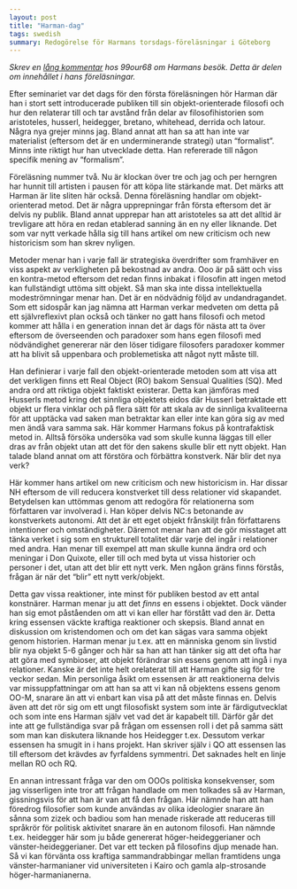 ```yaml
---
layout: post
title: "Harman-dag"
tags: swedish 
summary: Redogörelse för Harmans torsdags-föreläsningar i Göteborg
---
```

*Skrev en [lång kommentar](http://www.isk-gbg.org/99our68/?p=1023#comment-195795) hos 99our68 om Harmans besök. Detta är delen om innehållet i hans föreläsningar.*

Efter seminariet var det dags för den första föreläsningen hör Harman där han i stort sett introducerade publiken till sin objekt-orienterade filosofi och hur den relaterar till och tar avstånd från delar av filosofihistorien som aristoteles, husserl, heidegger, bretano, whitehead, derrida och latour. Några nya grejer minns jag. Bland annat att han sa att han inte var materialist (eftersom det är en underminerande strategi) utan “formalist”. Minns inte riktigt hur han utvecklade detta. Han refererade till någon specifik mening av “formalism”.

Föreläsning nummer två. Nu är klockan över tre och jag och per herngren har hunnit till artisten i pausen för att köpa lite stärkande mat. Det märks att Harman är lite sliten här också. Denna föreläsning handlar om objekt-orienterad metod. Det är några upprepningar från första eftersom det är delvis ny publik. Bland annat upprepar han att aristoteles sa att det alltid är trevligare att höra en redan etablerad sanning än en ny eller liknande. Det som var nytt verkade hålla sig till hans artikel om new criticism och new historicism som han skrev nyligen.

Metoder menar han i varje fall är strategiska överdrifter som framhäver en viss aspekt av verkligheten på bekostnad av andra. Ooo är på sätt och viss en kontra-metod eftersom det redan finns inbakat i filosofin att ingen metod kan fullständigt uttöma sitt objekt. Så man ska inte dissa intellektuella modeströmningar menar han. Det är en nödvädnig följd av undandragandet. Som ett sidospår kan jag nämna att Harman verkar medveten om detta på ett självreflexivt plan också och tänker no gatt hans filosofi och metod kommer att hålla i en generation innan det är dags för nästa att ta över eftersom de överseenden och paradoxer som hans egen filosofi med nödvändighet genererar när den löser tidigare filosofers paradoxer kommer att ha blivit så uppenbara och problemetiska att något nytt måste till.

Han definierar i varje fall den objekt-orienterade metoden som att visa att det verkligen finns ett Real Object (RO) bakom Sensual Qualities (SQ). Med andra ord att riktiga objekt faktiskt existerar. Detta kan jämföras med Husserls metod kring det sinnliga objektets eidos där Husserl betraktade ett objekt ur flera vinklar och på flera sätt för att skala av de sinnliga kvaliteerna för att upptäcka vad saken man betraktar kan eller inte kan göra sig av med men ändå vara samma sak. Här kommer Harmans fokus på kontrafaktisk metod in. Alltså försöka undersöka vad som skulle kunna läggas till eller dras av från objekt utan att det för den sakens skulle blir ett nytt objekt. Han talade bland annat om att förstöra och förbättra konstverk. När blir det nya verk?

Här kommer hans artikel om new criticism och new historicism in. Har dissar NH eftersom de vill reducera konstverket till dess relationer vid skapandet. Betydelsen kan uttömmas genom att redogöra för relationerna som författaren var involverad i. Han köper delvis NC:s betonande av konstverkets autonomi. Att det är ett eget objekt frånskiljt från författarens intentioner och omständigheter. Däremot menar han att de gör misstaget att tänka verket i sig som en strukturell totalitet där varje del ingår i relationer med andra. Han menar till exempel att man skulle kunna ändra ord och meningar i Don Quixote, eller till och med byta ut vissa historier och personer i det, utan att det blir ett nytt verk. Men ngåon gräns finns förstås, frågan är när det “blir” ett nytt verk/objekt.

Detta gav vissa reaktioner, inte minst för publiken bestod av ett antal konstnärer. Harman menar ju att det *finns* en essens i objektet. Dock vänder han sig emot påståenden om att vi kan eller har förstått vad den är. Detta kring essensen väckte kraftiga reaktioner och skepsis. Bland annat en diskussion om kristendomen och om det kan sägas vara samma objekt genom historien. Harman menar ju t.ex. att en människa genom sin livstid blir nya objekt 5-6 gånger och här sa han att han tänker sig att det ofta har att göra med symbioser, att objekt förändrar sin essens genom att ingå i nya relationer. Kanske är det inte helt orelaterat till att Harman gifte sig för tre veckor sedan. Min personliga åsikt om essensen är att reaktionerna delvis var missuppfattningar om att han sa att vi kan nå objektens essens genom OO-M, snarare än att vi enbart kan visa på att det måste finnas en. Delvis även att det rör sig om ett ungt filosofiskt system som inte är färdigutvecklat och som inte ens Harman själv vet vad det är kapabelt till. Därför går det inte att ge fullständiga svar på frågan om essensen roll i det på samma sätt som man kan diskutera liknande hos Heidegger t.ex. Dessutom verkar essensen ha smugit in i hans projekt. Han skriver själv i QO att essensen las till eftersom det krävdes av fyrfaldens symmentri. Det saknades helt en linje mellan RO och RQ.

En annan intressant fråga var den om OOOs politiska konsekvenser, som jag visserligen inte tror att frågan handlade om men tolkades så av Harman, gissningsvis för att han är van att få den frågan. Här nämnde han att han föredrog filosofier som kunde användas av olika ideologier snarare än sånna som zizek och badiou som han menade riskerade att reduceras till språkrör för politisk aktivitet snarare än en autonom filosofi. Han nämnde t.ex. heidegger här som ju både genererat höger-heideggerianer och vänster-heideggerianer. Det var ett tecken på filosofins djup menade han. Så vi kan förvänta oss kraftiga sammandrabbingar mellan framtidens unga vänster-harmanianer vid universiteten i Kairo och gamla alp-strosande höger-harmanianerna.

